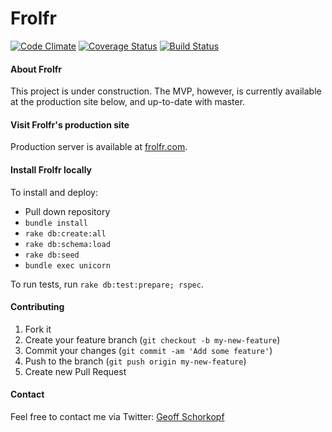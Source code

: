# Frolfr

[![Code Climate](https://codeclimate.com/github/gschorkopf/frolfr.png)](https://codeclimate.com/github/gschorkopf/frolfr)
[![Coverage Status](https://coveralls.io/repos/gschorkopf/frolfr/badge.png?branch=master)](https://coveralls.io/r/gschorkopf/frolfr?branch=master)
[![Build Status](https://travis-ci.org/gschorkopf/frolfr.png)](https://travis-ci.org/gschorkopf/frolfr)

#### About Frolfr

This project is under construction. The MVP, however, is currently available at the production site below, and up-to-date with master.

#### Visit Frolfr's production site

Production server is available at [frolfr.com](http://frolfr.com).

#### Install Frolfr locally

To install and deploy:
* Pull down repository
* `bundle install`
* `rake db:create:all`
* `rake db:schema:load`
* `rake db:seed`
* `bundle exec unicorn`

To run tests, run `rake db:test:prepare; rspec`.

#### Contributing

1. Fork it
2. Create your feature branch (`git checkout -b my-new-feature`)
3. Commit your changes (`git commit -am 'Add some feature'`)
4. Push to the branch (`git push origin my-new-feature`)
5. Create new Pull Request

#### Contact

Feel free to contact me via Twitter: [Geoff Schorkopf](http://twitter.com/gschork)
